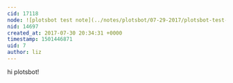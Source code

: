 ```yaml
---
cid: 17118
node: ![plotsbot test note](../notes/plotsbot/07-29-2017/plotsbot-test-note)
nid: 14697
created_at: 2017-07-30 20:34:31 +0000
timestamp: 1501446871
uid: 7
author: liz
---
```


hi plotsbot!